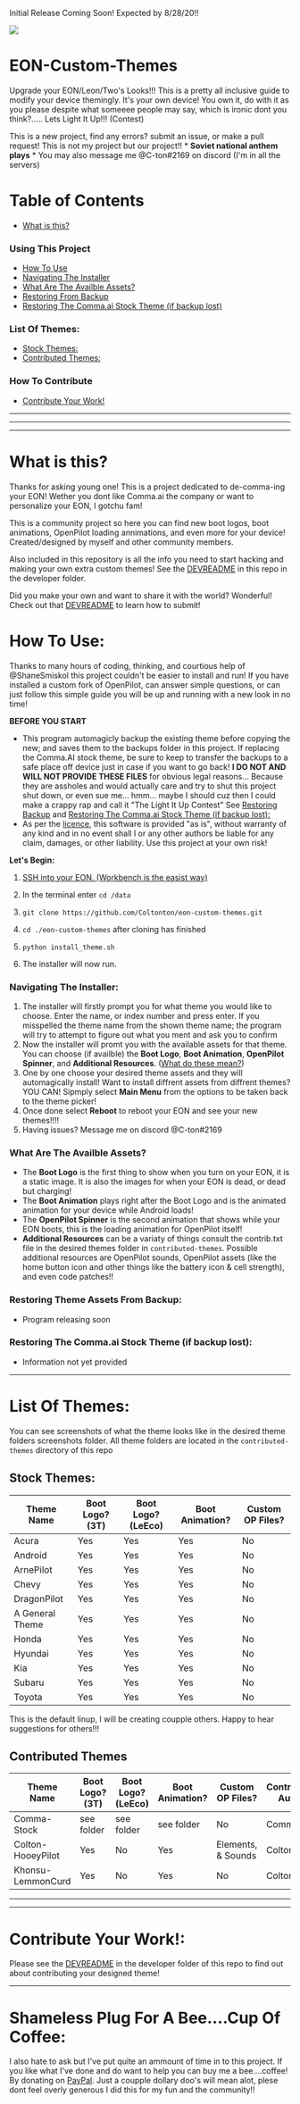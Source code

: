 Initial Release Coming Soon! Expected by 8/28/20!!

[![](https://i.imgur.com/IcCeUD7.png)](#)
# EON-Custom-Themes
Upgrade your EON/Leon/Two's Looks!!! This is a pretty all inclusive guide to modify your device themingly. It's your own device! You own it, do with it as you please despite what someeee people may say, which is ironic dont you think?..... Lets Light It Up!!! (Contest)

This is a new project, find any errors? submit an issue, or make a pull request! This is not my project but our project!! * **Soviet national anthem plays** * You may also message me @C-ton#2169 on discord (I'm in all the servers)

Table of Contents
=======================
* [What is this?](#what-is-this)

### Using This Project
* [How To Use](#How-To-Use:)
* [Navigating The Installer](#Navigating-The-Installer:)
* [What Are The Availble Assets?](#What-Are-The-Availble-Assets?)
* [Restoring From Backup](#Restoring-Theme-Assets-From-Backup:)
* [Restoring The Comma.ai Stock Theme (if backup lost)](#Restoring-The-Comma.ai-Stock-Theme-(if-backup-lost):)

### List Of Themes:
*  [Stock Themes:](#Stock-Themes:)
*  [Contributed Themes:](#Contributed-Themes:)

### How To Contribute
*  [Contribute Your Work!](#Contribute-Your-Work)

---
---
---

# What is this?

Thanks for asking young one! This is a project dedicated to de-comma-ing your EON! Wether you dont like Comma.ai the company or want to personalize your EON, I gotchu fam!

This is a community project so here you can find new boot logos, boot animations, OpenPilot loading annimations, and even more for your device! Created/designed by myself and other community members. 

Also included in this repository is all the info you need to start hacking and making your own extra custom themes! See the [DEVREADME](https://github.com/Coltonton/eon-custom-themes/developer/DEVREADME.md) in this repo in the developer folder. 

Did you make your own and want to share it with the world? Wonderful! Check out that [DEVREADME](https://github.com/Coltonton/eon-custom-themes/developer/DEVREADME.md) to learn how to submit!

# How To Use:
Thanks to many hours of coding, thinking, and courtious help of @ShaneSmiskol this project couldn't be easier to install and run! If you have installed a custom fork of OpenPilot, can answer simple questions, or can just follow this simple guide you will be up and running with a new look in no time! 

**BEFORE YOU START**
- This program automagicly backup the existing theme before copying the new; and saves them to the backups folder in this project. If replacing the Comma.AI stock theme, be sure to keep to transfer the backups to a safe place off device just in case if you want to go back! **I DO NOT AND WILL NOT PROVIDE THESE FILES** for obvious legal reasons... Because they are assholes and would actually care and try to shut this project shut down, or even sue me... hmm... maybe I should cuz then I could make a crappy rap and call it "The Light It Up Contest" See [Restoring Backup](#Restoring-Theme-Assets-From-Backup:) and [Restoring The Comma.ai Stock Theme (if backup lost):](#Restoring-The-Comma.ai-Stock-Theme-(if-backup-lost):)
- As per the [licence](https://github.com/Coltonton/eon-custom-themes/Licence), this software is provided "as is", without warranty of any kind and in no event shall I or any other authors be liable for any claim, damages, or other liability. Use this project at your own risk!

**Let's Begin:**

1. [SSH into your EON. (Workbench is the easist way)](https://medium.com/@jfrux/comma-eon-getting-connected-with-ssh-3ed6136e4a75)
2. In the terminal enter `cd /data`
3. `git clone https://github.com/Coltonton/eon-custom-themes.git`

4. `cd ./eon-custom-themes` after cloning has finished
5. `python install_theme.sh`
6. The installer will now run.

### Navigating The Installer:
1. The installer will firstly prompt you for what theme you would like to choose. Enter the name, or index number and press enter. If you misspelled the theme name from the shown theme name; the program will try to attempt to figure out what you ment and ask you to confirm
2. Now the installer will promt you with the available assets for that theme. You can choose (if availble) the **Boot Logo**, **Boot Animation**, **OpenPilot Spinner**, and **Additional Resources**. ([What do these mean?](#What-are-the-availble-assets?))
3. One by one choose your desired theme assets and they will automagically install! Want to install diffrent assets from diffrent themes? YOU CAN! Sipmply select **Main Menu** from the options to be taken back to the theme picker!
4. Once done select **Reboot** to reboot your EON and see your new themes!!!!
5. Having issues? Message me on discord @C-ton#2169

### What Are The Availble Assets?

- The **Boot Logo** is the first thing to show when you turn on your EON, it is a static image. It is also the images for when your EON is dead, or dead but charging!
- The **Boot Animation** plays right after the Boot Logo and is the animated animation for your device while Android loads!
- The **OpenPilot Spinner** is the second animation that shows while your EON boots, this is the loading animation for OpenPilot itself!
- **Additional Resources** can be a variaty of things consult the contrib.txt file in the desired themes folder in `contributed-themes`. Possible additional resources are OpenPilot sounds, OpenPilot assets (like the home button icon and other things like the battery icon & cell strength), and even code patches!!

### Restoring Theme Assets From Backup:
- Program releasing soon

### Restoring The Comma.ai Stock Theme (if backup lost):
- Information not yet provided



----
# List Of Themes:
You can see screenshots of what the theme looks like in the desired theme folders screenshots folder. All theme folders are located in the `contributed-themes` directory of this repo

## Stock Themes:
| Theme Name            |Boot Logo? (3T)| Boot Logo? (LeEco) | Boot Animation? | Custom OP Files?                 |
| ----------------------| --------------| ------------------ | ----------------| ---------------------------------|
| Acura                 | Yes           | Yes                | Yes             | No                               |
| Android               | Yes           | Yes                | Yes             | No                               |
| ArnePilot             | Yes           | Yes                | Yes             | No                               |
| Chevy                 | Yes           | Yes                | Yes             | No                               |
| DragonPilot           | Yes           | Yes                | Yes             | No                               |
| A General Theme       | Yes           | Yes                | Yes             | No                               | 
| Honda                 | Yes           | Yes                | Yes             | No                               |
| Hyundai               | Yes           | Yes                | Yes             | No                               |
| Kia                   | Yes           | Yes                | Yes             | No                               |
| Subaru                | Yes           | Yes                | Yes             | No                               |
| Toyota                | Yes           | Yes                | Yes             | No                               |

This is the default linup, I will be creating coupple others. Happy to hear suggestions for others!!! 

## Contributed Themes
| Theme Name            |Boot Logo? (3T)| Boot Logo? (LeEco) | Boot Animation? | Custom OP Files?                 | Contributor/ Author|
| ----------------------| --------------| ------------------ | ----------------| ---------------------------------| -------------------|
| Comma-Stock           | see folder    | see folder         | see folder      | No                               | Comma.ai           |
| Colton-HooeyPilot     | Yes           | No                 | Yes              | Elements, & Sounds              | Colton             |
| Khonsu-LemmonCurd     | Yes           | No                 | Yes             | No                               | Colton             |
---
---

# Contribute Your Work!:

Please see the [DEVREADME](https://github.com/Coltonton/eon-custom-themes/developer/DEVREADME.md)  in the developer folder of this repo to find out about contributing your designed theme! 

---

# Shameless Plug For A Bee....Cup Of Coffee:
I also hate to ask but I've put quite an ammount of time in to this project. If you like what I've done and do want to help you can buy me a bee....coffee! By donating on [PayPal](https://paypal.me/dattech?locale.x=en_US). Just a coupple dollary doo's will mean alot, plese dont feel overly generous I did this for my fun and the community!! 
        
        
        
                                  
